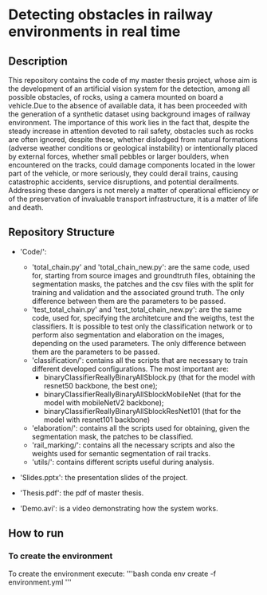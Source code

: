 # Detecting obstacles in railway environments in real time

## Description
This repository contains the code of my master thesis project, whose aim is the development of an artificial vision system for the detection, among all possible obstacles, of rocks, using a camera mounted on board a vehicle.Due to the absence of available data, it has been proceeded with the generation of a synthetic dataset using background images of railway environment. 
The importance of this work lies in the fact that, despite the steady increase in attention devoted to rail safety, obstacles such as rocks are often ignored, despite these, whether dislodged from natural formations (adverse weather conditions or geological instability) or intentionally placed by external forces, whether small pebbles or larger boulders, when encountered on the tracks, could damage components located in the lower part of the vehicle, or more seriously, they could derail trains, causing catastrophic accidents, service disruptions, and potential derailments. Addressing these dangers is not merely a matter of operational efficiency or of the preservation of invaluable transport infrastructure, it is a matter of life and death.

## Repository Structure
- 'Code/':
	- 'total_chain.py' and 'total_chain_new.py': are the same code, used for, starting from source images and groundtruth files, obtaining the segmentation 	masks, the patches and the csv files with the split for training and validation and the associated ground truth. The only difference between them are the parameters to be passed. 
	- 'test_total_chain.py' and 'test_total_chain_new.py': are the same code, used for, specifying the architetcure and the weigths, test the classifiers. It is possible to test only the classification network or to perform also segmentation and elaboration on the images, depending on the used parameters. The only difference between them are the parameters to be passed.
	- 'classification/': contains all the scripts that are necessary to train different developed configurations. The most important are:
   		- binaryClassifierReallyBinaryAllSblock.py (that for the model with resnet50 backbone, the best one);
       - binaryClassifierReallyBinaryAllSblockMobileNet (that for the model with mobileNetV2 backbone);
       - binaryClassifierReallyBinaryAllSblockResNet101 (that for the model with resnet101 backbone)
	- 'elaboration/': contains all the scripts used for obtaining, given the segmentation mask, the patches to be classified.
	- 'rail_marking/': contains all the necessary scripts and also the weights used for semantic segmentation of rail tracks.
	- 'utils/': contains different scripts useful during analysis.

 - 'Slides.pptx': the presentation slides of the project.
 - 'Thesis.pdf': the pdf of master thesis.
 - 'Demo.avi': is a video demonstrating how the system works.

## How to run

### To create the environment
To create the environment execute:
\'''bash 
conda env create -f environment.yml
\'''





